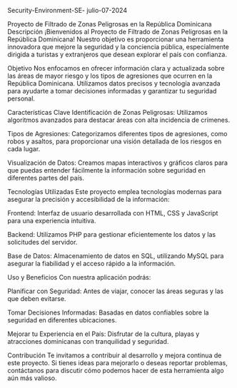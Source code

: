 Security-Environment-SE-
julio-07-2024

Proyecto de Filtrado de Zonas Peligrosas en la República Dominicana
Descripción
¡Bienvenidos al Proyecto de Filtrado de Zonas Peligrosas en la República Dominicana! Nuestro objetivo es proporcionar una herramienta innovadora que mejore la seguridad y la conciencia pública, especialmente dirigida a turistas y extranjeros que desean explorar el país con confianza.

Objetivo
Nos enfocamos en ofrecer información clara y actualizada sobre las áreas de mayor riesgo y los tipos de agresiones que ocurren en la República Dominicana. Utilizamos datos precisos y tecnología avanzada para ayudarte a tomar decisiones informadas y garantizar tu seguridad personal.

Características Clave
Identificación de Zonas Peligrosas: Utilizamos algoritmos avanzados para destacar áreas con alta incidencia de crímenes.

Tipos de Agresiones: Categorizamos diferentes tipos de agresiones, como robos y asaltos, para proporcionar una visión detallada de los riesgos en cada lugar.

Visualización de Datos: Creamos mapas interactivos y gráficos claros para que puedas entender fácilmente la información sobre seguridad en diferentes partes del país.

Tecnologías Utilizadas
Este proyecto emplea tecnologías modernas para asegurar la precisión y accesibilidad de la información:

Frontend: Interfaz de usuario desarrollada con HTML, CSS y JavaScript para una experiencia intuitiva.

Backend: Utilizamos PHP para gestionar eficientemente los datos y las solicitudes del servidor.

Base de Datos: Almacenamiento de datos en SQL, utilizando MySQL para asegurar la fiabilidad y el acceso rápido a la información.

Uso y Beneficios
Con nuestra aplicación podrás:

Planificar con Seguridad: Antes de viajar, conocer las áreas seguras y las que deben evitarse.

Tomar Decisiones Informadas: Basadas en datos confiables sobre la seguridad en diferentes ubicaciones.

Mejorar tu Experiencia en el País: Disfrutar de la cultura, playas y atracciones dominicanas con tranquilidad y seguridad.

Contribución
Te invitamos a contribuir al desarrollo y mejora continua de este proyecto. Si tienes ideas para mejorarlo o deseas reportar problemas, contáctanos para discutir cómo podemos hacer de esta herramienta algo aún más valioso.
